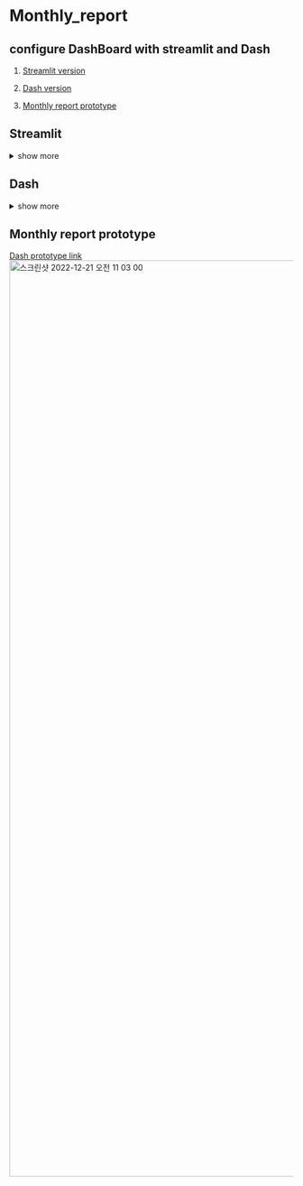 # Monthly_report
## configure DashBoard with streamlit and Dash
1. [Streamlit version](#streamlit)

2. [Dash version](#dash)

3. [Monthly report prototype](#monthly-report-prototype)

## Streamlit

<details>
<summary>show more</summary>

<!-- summary 아래 한칸 공백 두어야함 -->
<img width="100%" alt="스크린샷 2022-12-02 오후 4 49 24" src="https://user-images.githubusercontent.com/102535447/205242814-e420b949-663e-432f-b93c-1628888462ce.png">
<img width="100%" alt="스크린샷 2022-12-02 오후 4 49 55" src="https://user-images.githubusercontent.com/102535447/205242819-a5041875-f4a0-4f25-984e-b40e1a34dbb3.png">
</details>

## Dash
<details>
<summary>show more</summary>

<!-- summary 아래 한칸 공백 두어야함 -->
<img width="100%" alt="스크린샷 2022-12-02 오후 4 53 07" src="https://user-images.githubusercontent.com/102535447/205243543-1f42a449-f1be-4c80-8b69-0c5a44b89963.png">
<img width="100%" alt="스크린샷 2022-12-02 오후 4 53 29" src="https://user-images.githubusercontent.com/102535447/205243551-2ec906e5-d419-4ceb-b388-805b2c892553.png">
<img width="100%" alt="스크린샷 2022-12-02 오후 4 53 42" src="https://user-images.githubusercontent.com/102535447/205243555-d04100f6-c59a-4a46-8914-7c006e2d4d04.png">
<img width="100%" alt="스크린샷 2022-12-02 오후 4 53 48" src="https://user-images.githubusercontent.com/102535447/205243568-424c7244-3896-4c03-af80-7dcac9963325.png">
<img width="100%" alt="스크린샷 2022-12-02 오후 4 54 06" src="https://user-images.githubusercontent.com/102535447/205243573-9a984b97-9320-4855-b1ef-4e4f6afb3b7d.png">
<img width="100%" alt="스크린샷 2022-12-02 오후 4 54 44" src="https://user-images.githubusercontent.com/102535447/205243593-f13352c3-1fb7-4518-89b9-1ffd242df96b.png">
</details>


## Monthly report prototype

[Dash prototype link](http://15.165.236.197:8050/)
<img width="1624" alt="스크린샷 2022-12-21 오전 11 03 00" src="https://user-images.githubusercontent.com/102535447/208803165-0dcbd75a-b6f0-41f7-ad70-3cf57774670a.png">
